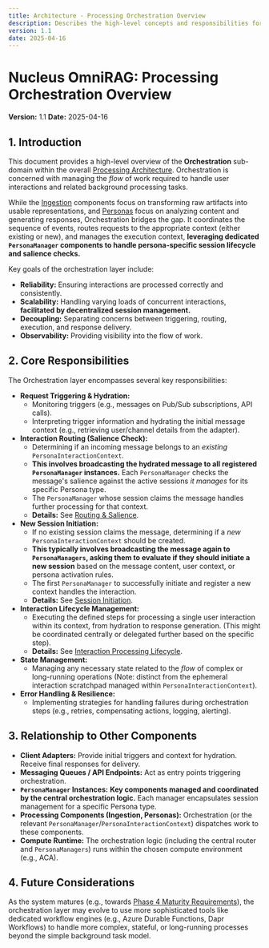```yaml
---
title: Architecture - Processing Orchestration Overview
description: Describes the high-level concepts and responsibilities for orchestrating the flow of user interactions and processing tasks within Nucleus OmniRAG, including the role of Persona Managers.
version: 1.1
date: 2025-04-16
---
```


# Nucleus OmniRAG: Processing Orchestration Overview

**Version:** 1.1
**Date:** 2025-04-16

## 1. Introduction

This document provides a high-level overview of the **Orchestration** sub-domain within the overall [Processing Architecture](../01_ARCHITECTURE_PROCESSING.md). Orchestration is concerned with managing the *flow* of work required to handle user interactions and related background processing tasks.

While the [Ingestion](./Ingestion/ARCHITECTURE_PROCESSING_INGESTION.md) components focus on transforming raw artifacts into usable representations, and [Personas](../02_ARCHITECTURE_PERSONAS.md) focus on analyzing content and generating responses, Orchestration bridges the gap. It coordinates the sequence of events, routes requests to the appropriate context (either existing or new), and manages the execution context, **leveraging dedicated `PersonaManager` components to handle persona-specific session lifecycle and salience checks.**

Key goals of the orchestration layer include:
*   **Reliability:** Ensuring interactions are processed correctly and consistently.
*   **Scalability:** Handling varying loads of concurrent interactions, **facilitated by decentralized session management.**
*   **Decoupling:** Separating concerns between triggering, routing, execution, and response delivery.
*   **Observability:** Providing visibility into the flow of work.

## 2. Core Responsibilities

The Orchestration layer encompasses several key responsibilities:

*   **Request Triggering & Hydration:**
    *   Monitoring triggers (e.g., messages on Pub/Sub subscriptions, API calls).
    *   Interpreting trigger information and hydrating the initial message context (e.g., retrieving user/channel details from the adapter).
*   **Interaction Routing (Salience Check):**
    *   Determining if an incoming message belongs to an *existing* `PersonaInteractionContext`.
    *   **This involves broadcasting the hydrated message to all registered `PersonaManager` instances.** Each `PersonaManager` checks the message's salience against the active sessions *it manages* for its specific Persona type.
    *   The `PersonaManager` whose session claims the message handles further processing for that context.
    *   **Details:** See [Routing & Salience](./Orchestration/ARCHITECTURE_ORCHESTRATION_ROUTING.md).
*   **New Session Initiation:**
    *   If no existing session claims the message, determining if a *new* `PersonaInteractionContext` should be created.
    *   **This typically involves broadcasting the message again to `PersonaManagers`, asking them to evaluate if they should initiate a new session** based on the message content, user context, or persona activation rules.
    *   The first `PersonaManager` to successfully initiate and register a new context handles the interaction.
    *   **Details:** See [Session Initiation](./Orchestration/ARCHITECTURE_ORCHESTRATION_SESSION_INITIATION.md).
*   **Interaction Lifecycle Management:**
    *   Executing the defined steps for processing a single user interaction within its context, from hydration to response generation. (This might be coordinated centrally or delegated further based on the specific step).
    *   **Details:** See [Interaction Processing Lifecycle](./Orchestration/ARCHITECTURE_ORCHESTRATION_INTERACTION_LIFECYCLE.md).
*   **State Management:**
    *   Managing any necessary state related to the *flow* of complex or long-running operations (Note: distinct from the ephemeral interaction scratchpad managed within `PersonaInteractionContext`).
*   **Error Handling & Resilience:**
    *   Implementing strategies for handling failures during orchestration steps (e.g., retries, compensating actions, logging, alerting).

## 3. Relationship to Other Components

*   **Client Adapters:** Provide initial triggers and context for hydration. Receive final responses for delivery.
*   **Messaging Queues / API Endpoints:** Act as entry points triggering orchestration.
*   **`PersonaManager` Instances:** **Key components managed and coordinated by the central orchestration logic.** Each manager encapsulates session management for a specific Persona type.
*   **Processing Components (Ingestion, Personas):** Orchestration (or the relevant `PersonaManager`/`PersonaInteractionContext`) dispatches work to these components.
*   **Compute Runtime:** The orchestration logic (including the central router and `PersonaManagers`) runs within the chosen compute environment (e.g., ACA).

## 4. Future Considerations

As the system matures (e.g., towards [Phase 4 Maturity Requirements](../../Requirements/04_REQUIREMENTS_PHASE4_MATURITY.md#32-workflow-orchestration)), the orchestration layer may evolve to use more sophisticated tools like dedicated workflow engines (e.g., Azure Durable Functions, Dapr Workflows) to handle more complex, stateful, or long-running processes beyond the simple background task model.